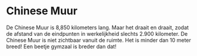 # Chinese Muur

De Chinese Muur is 8,850 kilometers lang. Maar het draait en draait, zodat de
afstand van de eindpunten in werkelijkheid slechts 2.900 kilometer. De Chinese
Muur is niet zichtbaar vanuit de ruimte. Het is minder dan 10 meter breed! Een
beetje gymzaal is breder dan dat!
